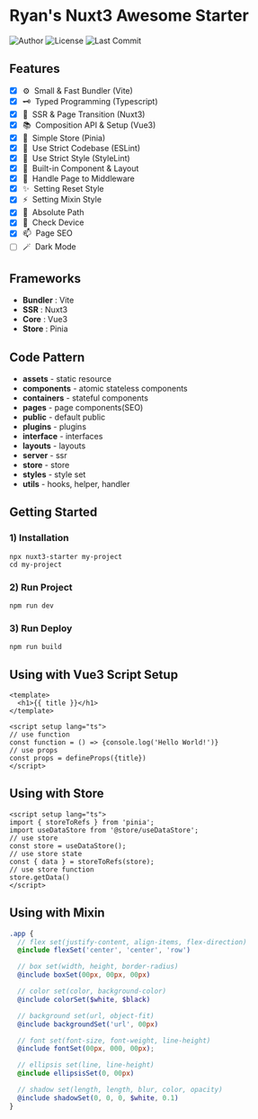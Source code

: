 # Ryan's Nuxt3 Awesome Starter

![Author](https://img.shields.io/badge/Author-ryan-orange.svg)
![License](https://img.shields.io/badge/License-MIT-blue.svg)
![Last Commit](https://img.shields.io/github/last-commit/ryan-ahn/npm-nuxt3-starter)

## Features
- [x] ⚙️&nbsp;&nbsp;Small & Fast Bundler (Vite)
- [x] 🗝️&nbsp;&nbsp;Typed Programming (Typescript)
- [x] 🧩&nbsp;&nbsp;SSR & Page Transition (Nuxt3)
- [x] 📚&nbsp;&nbsp;Composition API & Setup (Vue3)
- [x] 🕋&nbsp;&nbsp;Simple Store (Pinia)
- [x] 📙&nbsp;&nbsp;Use Strict Codebase (ESLint)
- [x] 📘&nbsp;&nbsp;Use Strict Style (StyleLint)
- [x] 🧵&nbsp;&nbsp;Built-in Component & Layout
- [x] 🚰&nbsp;&nbsp;Handle Page to Middleware
- [x] ✨&nbsp;&nbsp;Setting Reset Style
- [x] ⚡️&nbsp;&nbsp;Setting Mixin Style
- [x] 📍&nbsp;&nbsp;Absolute Path
- [x] 📱&nbsp;&nbsp;Check Device
- [x] 📫&nbsp;&nbsp;Page SEO
- [ ] 🪄&nbsp;&nbsp;Dark Mode

## Frameworks
- **Bundler** : Vite
- **SSR** : Nuxt3
- **Core** : Vue3
- **Store** : Pinia

## Code Pattern
- **assets** - static resource <br/>
- **components** - atomic stateless components <br/>
- **containers** - stateful components <br/>
- **pages** - page components(SEO) <br/>
- **public** - default public <br/>
- **plugins** - plugins <br/>
- **interface** - interfaces <br/>
- **layouts** - layouts <br/>
- **server** - ssr <br/>
- **store** - store <br/>
- **styles** - style set <br/>
- **utils** - hooks, helper, handler <br/>


## Getting Started
### 1) Installation
```shell
npx nuxt3-starter my-project
cd my-project
```
### 2) Run Project
```shell
npm run dev
```
### 3) Run Deploy
```shell
npm run build
```

## Using with Vue3 Script Setup
```vue
<template>
  <h1>{{ title }}</h1>
</template>

<script setup lang="ts">
// use function
const function = () => {console.log('Hello World!')}
// use props
const props = defineProps({title})
</script>
```

## Using with Store
```vue
<script setup lang="ts">
import { storeToRefs } from 'pinia';
import useDataStore from '@store/useDataStore';
// use store
const store = useDataStore();
// use store state
const { data } = storeToRefs(store);
// use store function
store.getData()
</script>
```

## Using with Mixin

```scss
.app {
  // flex set(justify-content, align-items, flex-direction)
  @include flexSet('center', 'center', 'row')

  // box set(width, height, border-radius)
  @include boxSet(00px, 00px, 00px)

  // color set(color, background-color)
  @include colorSet($white, $black)

  // background set(url, object-fit)
  @include backgroundSet('url', 00px)

  // font set(font-size, font-weight, line-height)
  @include fontSet(00px, 000, 00px);

  // ellipsis set(line, line-height)
  @include ellipsisSet(0, 00px)

  // shadow set(length, length, blur, color, opacity)
  @include shadowSet(0, 0, 0, $white, 0.1)
}
```
